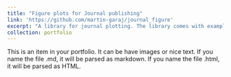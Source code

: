 ```yaml
---
title: "Figure plots for Journal publishing"
link: 'https://github.com/martin-garaj/journal_figure'
excerpt: "A library for journal plotting. The library comes with examples and predefined styles. <br/><img src="https://github.com/martin-garaj/journal_figure/raw/main/graphics/example_figure.png">"
collection: portfolio
---
```


This is an item in your portfolio. It can be have images or nice text. If you name the file .md, it will be parsed as markdown. If you name the file .html, it will be parsed as HTML. 
